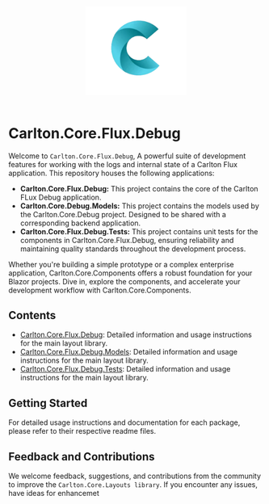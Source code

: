 <div align="center">
    <img src="../../Components/Carlton.Core.Components/wwwroot/images/CarltonLogo.png" alt="Carlton Logo" width="200" />
</div>
</br>


# Carlton.Core.Flux.Debug

Welcome to `Carlton.Core.Flux.Debug`, A powerful suite of development features for working with the logs and internal state of a Carlton Flux application. This repository houses the following applications:

- **Carlton.Core.Flux.Debug:** This project contains the core of the Carlton FLux Debug application.
- **Carlton.Core.Debug.Models:** This project contains the models used by the Carlton.Core.Debug project. Designed to be shared with a corresponding backend application.
- **Carlton.Core.Flux.Debug.Tests:** This project contains unit tests for the components in Carlton.Core.Flux.Debug, ensuring reliability and maintaining quality standards throughout the development process.

Whether you're building a simple prototype or a complex enterprise application, Carlton.Core.Components offers a robust foundation for your Blazor projects. Dive in, explore the components, and accelerate your development workflow with Carlton.Core.Components.

## Contents

- [Carlton.Core.Flux.Debug](./Carlton.Core.Flux/Flux.Debug/README.md): Detailed information and usage instructions for the main layout library.
- [Carlton.Core.Flux.Debug.Models](./Carlton.Core.Flux/Flux.Debug.Models/README.md): Detailed information and usage instructions for the main layout library.
- [Carlton.Core.Flux.Debug.Tests](./Carlton.Core.Flux.Tests/Flux.Debug/README.md): Detailed information and usage instructions for the main layout library.
  
## Getting Started

For detailed usage instructions and documentation for each package, please refer to their respective readme files.

## Feedback and Contributions

We welcome feedback, suggestions, and contributions from the community to improve the `Carlton.Core.Layouts library`. If you encounter any issues, have ideas for enhancemet
